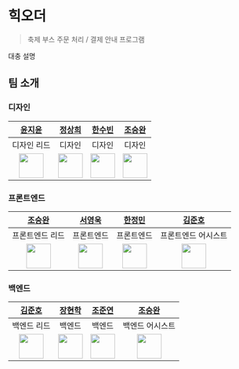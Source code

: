 # 힉오더

> 축제 부스 주문 처리 / 결제 안내 프로그램

대충 설명

## 팀 소개

### 디자인

|                    [윤지윤](https://github.com/jiyoon07)                     |       [정상희]()        |       [한수빈]()        |                     [조승완](https://github.com/wnynya)                     |
| :--------------------------------------------------------------------------: | :---------------------: | :---------------------: | :-------------------------------------------------------------------------: |
|                                 디자인 리드                                  |         디자인          |         디자인          |                                   디자인                                    |
| <img src="https://avatars.githubusercontent.com/u/170223922?v=4" width="50"> | <img src="" width="50"> | <img src="" width="50"> | <img src="https://avatars.githubusercontent.com/u/52326888?v=4" width="50"> |

### 프론트엔드

|                     [조승완](https://github.com/wnynya)                     |                      [서영욱](https://github.com/000uk)                      |                     [한정민](https://github.com/jmni817)                     |                 [김준호](https://github.com/darkenergy814)                  |
| :-------------------------------------------------------------------------: | :--------------------------------------------------------------------------: | :--------------------------------------------------------------------------: | :-------------------------------------------------------------------------: |
|                               프론트엔드 리드                               |                                  프론트엔드                                  |                                  프론트엔드                                  |                             프론트엔드 어시스트                             |
| <img src="https://avatars.githubusercontent.com/u/52326888?v=4" width="50"> | <img src="https://avatars.githubusercontent.com/u/162337881?v=4" width="50"> | <img src="https://avatars.githubusercontent.com/u/145445682?v=4" width="50"> | <img src="https://avatars.githubusercontent.com/u/79552567?v=4" width="50"> |

### 백엔드

|                 [김준호](https://github.com/darkenergy814)                  |                  [장현학](https://github.com/hyeonhakjang)                   |                     [조준연](https://github.com/GJYeon)                      |                     [조승완](https://github.com/wnynya)                     |
| :-------------------------------------------------------------------------: | :--------------------------------------------------------------------------: | :--------------------------------------------------------------------------: | :-------------------------------------------------------------------------: |
|                                 백엔드 리드                                 |                                    백엔드                                    |                                    백엔드                                    |                               백엔드 어시스트                               |
| <img src="https://avatars.githubusercontent.com/u/79552567?v=4" width="50"> | <img src="https://avatars.githubusercontent.com/u/163735074?v=4" width="50"> | <img src="https://avatars.githubusercontent.com/u/132131162?v=4" width="50"> | <img src="https://avatars.githubusercontent.com/u/52326888?v=4" width="50"> |
